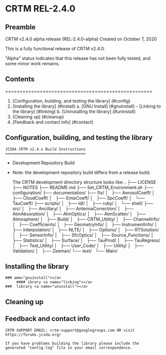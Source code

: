 # CRTM REL-2.4.0


## Preamble
CRTM v2.4.0 alpha release (REL-2.4.0-alpha)
Created on October 7, 2020

This is a fully functional release of CRTM v2.4.0.

"Alpha" status indicates that this release has not been fully tested, and some minor work remains.



  ## Contents
  ===================================================
  1. [Configuration, building, and testing the library] (#config)
  2. [Installing the library] (#install)
    a. [GNU Install] (#gnuinstall)
         - [Linking to the library] (#linking)
    b. [Uninstalling the library] (#uninstall)
  3. [Cleaning up] (#cleanup)
  4. [Feedback and contact info] (#contact)



  ## Configuration, building, and testing the library <a name="config"></a>
	
	JCSDA CRTM v2.4.x Build Instructions
	====================================
  - Development Repository Build
  - Note: the development repository build differs from a release build. 
	
	The CRTM development directory structure looks like:
  .
  ├── LICENSE
  ├── NOTES
  ├── README.md
  ├── Set_CRTM_Environment.sh
  ├── configuration/
  ├── documentation/
  ├── fix/
  │   ├── AerosolCoeff/
  │   ├── CloudCoeff/
  │   ├── EmisCoeff/
  │   ├── SpcCoeff/
  │   └── TauCoeff/
  ├── scripts/
  │   ├── idl/
  │   ├── ruby/
  │   └── shell/
  ├── src/
  │   ├── Ancillary/
  │   ├── AntennaCorrection/
  │   ├── AtmAbsorption/
  │   ├── AtmOptics/
  │   ├── AtmScatter/
  │   ├── Atmosphere/
  │   ├── Build/
  │   ├── CRTM_Utility/
  │   ├── ChannelInfo/
  │   ├── Coefficients/
  │   ├── GeometryInfo/
  │   ├── InstrumentInfo/
  │   ├── Interpolation/
  │   ├── NLTE/
  │   ├── Options/
  │   ├── RTSolution/
  │   ├── SensorInfo/
  │   ├── SfcOptics/
  │   ├── Source_Functions/
  │   ├── Statistics/
  │   ├── Surface/
  │   ├── TauProd/
  │   ├── TauRegress/
  │   ├── Test_Utility/
  │   ├── User_Code/
  │   ├── Utility/
  │   ├── Validation/
  │   ├── Zeeman/
  └── test/
      └── Main/
  
  
  ## Installing the library <a name="install"></a>
    ### ame="gnuinstall"></a>
         #### ibrary <a name="linking"></a>
    ###  library <a name="uninstall"></a>
  ## Cleaning up <a name="cleanup"></a>


  ## Feedback and contact info <a name="contact"></a>

	CRTM SUPPORT EMAIL: crtm-support@googlegroups.com OR visit https://forums.jcsda.org/

	If you have problems building the library please include the
	generated "config.log" file in your email correspondence.






